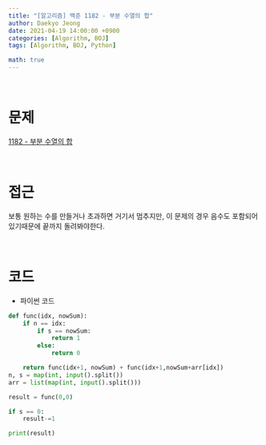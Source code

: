 ```yaml
---
title: "[알고리즘] 백준 1182 - 부분 수열의 합"
author: Daekyo Jeong
date: 2021-04-19 14:00:00 +0900
categories: [Algorithm, BOJ]
tags: [Algorithm, BOJ, Python]

math: true
---
```



<br/>

# **문제**

[1182 - 부분 수열의 합](https://www.acmicpc.net/problem/1182)

<br/>

# **접근**

보통 원하는 수를 만들거나 초과하면 거기서 멈추지만, 이 문제의 경우 음수도 포함되어 있기때문에 끝까지 돌려봐야한다.  


<br/>

# **코드**

- 파이썬 코드   

```py
def func(idx, nowSum):
    if n == idx:
        if s == nowSum:
            return 1
        else:
            return 0

    return func(idx+1, nowSum) + func(idx+1,nowSum+arr[idx])
n, s = map(int, input().split())
arr = list(map(int, input().split()))

result = func(0,0)

if s == 0:
    result-=1

print(result)
```

<br/>
